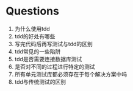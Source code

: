 # Questions

1. 为什么使用tdd
2. tdd的好处有哪些
3. 写完代码后再写测试与tdd的区别
4. tdd常见的一些陷阱  
5. tdd是否需要连接数据库测试  
6. 是否对不同的过程进行特定的测试 
7. 所有单元测试库都必须存在于每个解决方案中吗
8. tdd与传统测试的区别
